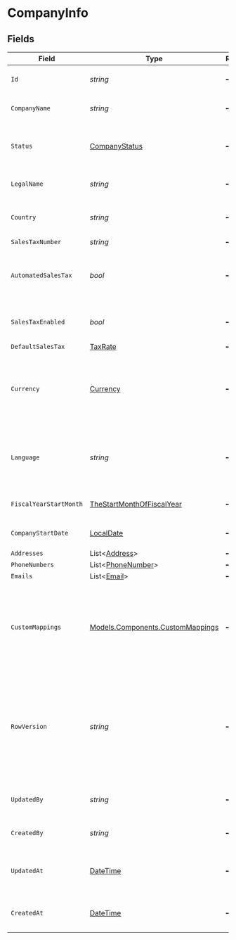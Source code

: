 # CompanyInfo


## Fields

| Field                                                                                                                                      | Type                                                                                                                                       | Required                                                                                                                                   | Description                                                                                                                                | Example                                                                                                                                    |
| ------------------------------------------------------------------------------------------------------------------------------------------ | ------------------------------------------------------------------------------------------------------------------------------------------ | ------------------------------------------------------------------------------------------------------------------------------------------ | ------------------------------------------------------------------------------------------------------------------------------------------ | ------------------------------------------------------------------------------------------------------------------------------------------ |
| `Id`                                                                                                                                       | *string*                                                                                                                                   | :heavy_minus_sign:                                                                                                                         | A unique identifier for an object.                                                                                                         | 12345                                                                                                                                      |
| `CompanyName`                                                                                                                              | *string*                                                                                                                                   | :heavy_minus_sign:                                                                                                                         | The name of the company.                                                                                                                   | SpaceX                                                                                                                                     |
| `Status`                                                                                                                                   | [CompanyStatus](../../Models/Components/CompanyStatus.md)                                                                                  | :heavy_minus_sign:                                                                                                                         | Based on the status some functionality is enabled or disabled.                                                                             | active                                                                                                                                     |
| `LegalName`                                                                                                                                | *string*                                                                                                                                   | :heavy_minus_sign:                                                                                                                         | The legal name of the company                                                                                                              | SpaceX Inc.                                                                                                                                |
| `Country`                                                                                                                                  | *string*                                                                                                                                   | :heavy_minus_sign:                                                                                                                         | country code according to ISO 3166-1 alpha-2.                                                                                              | US                                                                                                                                         |
| `SalesTaxNumber`                                                                                                                           | *string*                                                                                                                                   | :heavy_minus_sign:                                                                                                                         | N/A                                                                                                                                        | 111.222.333                                                                                                                                |
| `AutomatedSalesTax`                                                                                                                        | *bool*                                                                                                                                     | :heavy_minus_sign:                                                                                                                         | Whether sales tax is calculated automatically for the company                                                                              |                                                                                                                                            |
| `SalesTaxEnabled`                                                                                                                          | *bool*                                                                                                                                     | :heavy_minus_sign:                                                                                                                         | Whether sales tax is enabled for the company                                                                                               |                                                                                                                                            |
| `DefaultSalesTax`                                                                                                                          | [TaxRate](../../Models/Components/TaxRate.md)                                                                                              | :heavy_minus_sign:                                                                                                                         | N/A                                                                                                                                        |                                                                                                                                            |
| `Currency`                                                                                                                                 | [Currency](../../Models/Components/Currency.md)                                                                                            | :heavy_minus_sign:                                                                                                                         | Indicates the associated currency for an amount of money. Values correspond to [ISO 4217](https://en.wikipedia.org/wiki/ISO_4217).         | USD                                                                                                                                        |
| `Language`                                                                                                                                 | *string*                                                                                                                                   | :heavy_minus_sign:                                                                                                                         | language code according to ISO 639-1. For the United States - EN                                                                           | EN                                                                                                                                         |
| `FiscalYearStartMonth`                                                                                                                     | [TheStartMonthOfFiscalYear](../../Models/Components/TheStartMonthOfFiscalYear.md)                                                          | :heavy_minus_sign:                                                                                                                         | The start month of fiscal year.                                                                                                            | January                                                                                                                                    |
| `CompanyStartDate`                                                                                                                         | [LocalDate](https://nodatime.org/3.1.x/api/NodaTime.LocalDate.html)                                                                        | :heavy_minus_sign:                                                                                                                         | Date when company file was created                                                                                                         | 2015-06-05                                                                                                                                 |
| `Addresses`                                                                                                                                | List<[Address](../../Models/Components/Address.md)>                                                                                        | :heavy_minus_sign:                                                                                                                         | N/A                                                                                                                                        |                                                                                                                                            |
| `PhoneNumbers`                                                                                                                             | List<[PhoneNumber](../../Models/Components/PhoneNumber.md)>                                                                                | :heavy_minus_sign:                                                                                                                         | N/A                                                                                                                                        |                                                                                                                                            |
| `Emails`                                                                                                                                   | List<[Email](../../Models/Components/Email.md)>                                                                                            | :heavy_minus_sign:                                                                                                                         | N/A                                                                                                                                        |                                                                                                                                            |
| `CustomMappings`                                                                                                                           | [Models.Components.CustomMappings](../../Models/Components/CustomMappings.md)                                                              | :heavy_minus_sign:                                                                                                                         | When custom mappings are configured on the resource, the result is included here.                                                          |                                                                                                                                            |
| `RowVersion`                                                                                                                               | *string*                                                                                                                                   | :heavy_minus_sign:                                                                                                                         | A binary value used to detect updates to a object and prevent data conflicts. It is incremented each time an update is made to the object. | 1-12345                                                                                                                                    |
| `UpdatedBy`                                                                                                                                | *string*                                                                                                                                   | :heavy_minus_sign:                                                                                                                         | The user who last updated the object.                                                                                                      | 12345                                                                                                                                      |
| `CreatedBy`                                                                                                                                | *string*                                                                                                                                   | :heavy_minus_sign:                                                                                                                         | The user who created the object.                                                                                                           | 12345                                                                                                                                      |
| `UpdatedAt`                                                                                                                                | [DateTime](https://learn.microsoft.com/en-us/dotnet/api/system.datetime?view=net-5.0)                                                      | :heavy_minus_sign:                                                                                                                         | The date and time when the object was last updated.                                                                                        | 2020-09-30T07:43:32.000Z                                                                                                                   |
| `CreatedAt`                                                                                                                                | [DateTime](https://learn.microsoft.com/en-us/dotnet/api/system.datetime?view=net-5.0)                                                      | :heavy_minus_sign:                                                                                                                         | The date and time when the object was created.                                                                                             | 2020-09-30T07:43:32.000Z                                                                                                                   |